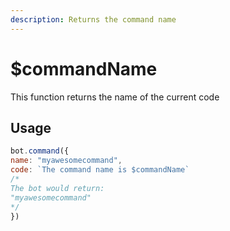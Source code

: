 ```yaml
---
description: Returns the command name
---
```


# $commandName

This function returns the name of the current code

## Usage

```javascript
bot.command({
name: "myawesomecommand",
code: `The command name is $commandName`
/*
The bot would return:
"myawesomecommand"
*/
})
```


